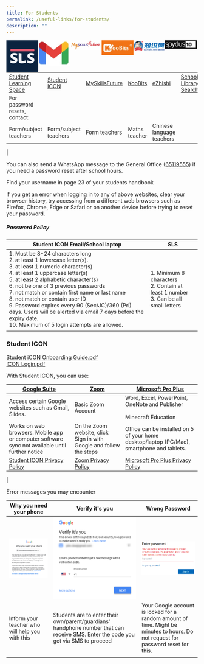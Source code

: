 ```yaml
---
title: For Students
permalink: /useful-links/for-students/
description: ""
---
```

<a href="https://vle.learning.moe.edu.sg/login">
<img style="width:16.6%" src="/images/SLS%20Icon.png" align=left></a>
<a href="https://workspace.google.com/dashboard">
<img style="width:16.6%" src="/images/Gmail.jpg" align=left></a>
<a href="https://www.myskillsfuture.gov.sg/content/student/en/primary.html">
<img style="width:16.6%" src="/images/Myskillsfuture.jpg" align=left></a>
<a href="https://member.koobits.com/">
<img style="width:16.6%" src="/images/Koobits.jpg" align=left></a>
<a href="https://www.ezhishi.net/Contents/">
<img style="width:16.6%" src="/images/Ezhishi.jpg" align=left></a>
<a href="https://schoolibrary.moe.edu.sg/cantonmentpri/cgi-bin/spydus.exe/MSGTRN/WPAC/HOME">
<img style="width:16.60%" src="/images/Spydus.jpg" align=left></a>



<br><br><br><br>
	
| |  |  |  |  |  |
|---|---|---|---|---|---|
|[Student Learning Space](https://vle.learning.moe.edu.sg/login)|[Student ICON](https://workspace.google.com/dashboard)|[MySkillsFuture](https://www.myskillsfuture.gov.sg/content/student/en/primary.html)|[KooBits](https://member.koobits.com/)|[eZhishi](https://www.ezhishi.net/Contents/)|[School Library Search](https://schoolibrary.moe.edu.sg/cantonmentpri/cgi-bin/spydus.exe/MSGTRN/WPAC/HOME)|
| For password resets, contact: |  |  |  |  |  |
| Form/subject teachers | Form/subject teachers | Form teachers | Maths teacher | Chinese language teachers |
|  
	

You can also send a WhatsApp message to the General Office ([65119555](http://wa.me/6565119555)) if you need a password reset after school hours. 

Find your username in page 23 of your students handbook

If you get an error when logging in to any of above websites, clear your browser history, try accessing from a different web browsers such as Firefox, Chrome, Edge or Safari or on another device before trying to reset your password.
  
##### Password Policy

| Student ICON Email/School laptop | SLS |
|---|---|
| 1. Must be 8-24 characters long<br>2. at least 1 lowercase letter(s). <br>3. at least 1 numeric character(s)<br>4. at least 1 uppercase letter(s)<br>5. at least 2 alphabetic character(s)<br>6. not be one of 3 previous passwords<br>7. not match or contain first name or last name<br>8. not match or contain user ID<br>9. Password expires every 90 (Sec/JC)/360 (Pri) days. Users will be alerted via email 7 days before the expiry date.<br>10. Maximum of 5 login attempts are allowed. | 1. Minimum 8 characters<br>2. Contain at least 1 number<br>3. Can be all small letters |
| | |

### Student ICON

[Student iCON Onboarding Guide.pdf](/files/Student%20iCON%20Onboarding%20Guide.pdf) <br>
[ICON Login.pdf](/files/ICON%20Login.pdf)
	
With Student ICON, you can use:

| [Google Suite](https://workspace.google.com/dashboard)| [Zoom](https://zoom.us/signin)| [Microsoft Pro Plus](https://www.office.com/)|
|---|---|---|
| Access certain Google websites such as Gmail, Slides.| Basic Zoom Account | Word, Excel, PowerPoint, OneNote and Publisher <br><br>Minecraft Education |
|Works on web browsers. Mobile app or computer software sync not available until further notice|On the Zoom website, click Sign in with Google and follow the steps| Office can be installed on 5 of your home desktop/laptop (PC/Mac), smartphone and tablets.|
| [Student ICON Privacy Policy](https://workspace.google.com/terms/education_terms_japan.html) | [Zoom Privacy Policy](https://zoom.us/docs/en-us/schools-privacy-statement.html) | [Microsoft Pro Plus Privacy Policy](https://portal.office.com/commerce/mosa.aspx) |
|

Error messages you may encounter

| Why you need your phone | Verify it's you | Wrong Password |
|---|---|---|
| ![](/images/Why%20you%20need%20your%20phone.png) | ![](/images/Verify%20its%20you.png) | ![](/images/Wrong%20Pasword.png) |
| Inform your teacher who will help you with this | Students are to enter their own/parent/guardians' handphone number that can receive SMS. Enter the code you get via SMS to proceed | Your Google account is locked for a random amount of time. Might be minutes to hours. Do not request for password reset for this. |
| | | |